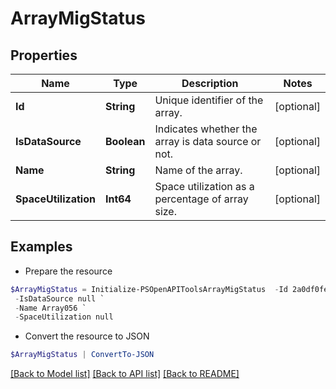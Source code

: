 # ArrayMigStatus
## Properties

Name | Type | Description | Notes
------------ | ------------- | ------------- | -------------
**Id** | **String** | Unique identifier of the array. | [optional] 
**IsDataSource** | **Boolean** | Indicates whether the array is data source or not. | [optional] 
**Name** | **String** | Name of the array. | [optional] 
**SpaceUtilization** | **Int64** | Space utilization as a percentage of array size. | [optional] 

## Examples

- Prepare the resource
```powershell
$ArrayMigStatus = Initialize-PSOpenAPIToolsArrayMigStatus  -Id 2a0df0fe6f7dc7bb16000000000000000000004817 `
 -IsDataSource null `
 -Name Array056 `
 -SpaceUtilization null
```

- Convert the resource to JSON
```powershell
$ArrayMigStatus | ConvertTo-JSON
```

[[Back to Model list]](../README.md#documentation-for-models) [[Back to API list]](../README.md#documentation-for-api-endpoints) [[Back to README]](../README.md)


